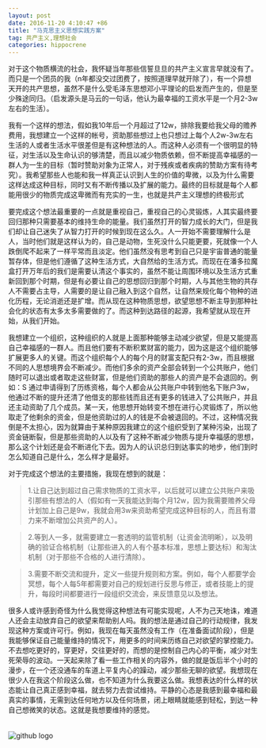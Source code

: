 ```yaml
---
layout: post
date: 2016-11-20 4:10:47 +86 
title: "马克思主义思想实践方案"
tag: 共产主义,理想社会
categories: hippocrene
---
```



对于这个物质横流的社会，我怀疑当年那些信誓旦旦的共产主义宣言早就没有了。而只是一个团员的我（n年都没交过团费了，按照道理早就开除了），有一个异想天开的共产思想，虽然不是什么受毛泽东思想邓小平理论的启发而产生的，但是至少殊途同归。（启发源头是马云的一句话，他认为最幸福的工资水平是一个月2-3w左右的生活）。

我有一个这样的想法，假如我10年后一个月超过了12w，排除我要给我父母的赡养费用，我想建立一个这样的帐号，资助那些想过上也只想过上每个人2w-3w左右生活的人或者生活水平很差但是有这种想法的人。而这种人必须有一个很明显的特征，对生活以及生命认识的够清楚，而且以减少物质依赖，但不断提高幸福感的一群人为一生的目标（暂时赞助对象为正常人，对于残疾或者疾病的赞助方案有待考究）。我希望那些人也能和我一样真正认识到人生的价值的卑微，以及为什么需要这样达成这种目标，同时又有不断传播以及扩展的能力。最终的目标就是每个人都能用很少的物质完成这卑微而有充实的一生，也就是共产主义理想的终极形式   <br />

要完成这个想法最重要的一点就是重视自己，重视自己的心灵锻炼，人其实最终要回归那种只需要基本的维持生命的能量。我们虽然打开的智力成长的大门，但是我们却让自己迷失了从智力打开的时候到现在这么久。人一开始不需要理解什么是人，当时他们就是这样认为的，自己是动物，生死没什么只能更要，死就像一个人跌倒爬不起来了一样平常而且淡定。他们虽然没有思考到自己只是宇宙普通的能量暂存体，但是他们遵循了这种生活方式，大自然给的生活方式。而现在在潘多拉魔盒打开万年后的我们是需要认清这个事实的，虽然不能让周围环境以及生活方式重新回到那个时期，但是有必要让自己的思想回归到那个时期，人与其他生物的共存人不需要占主导，人需要的是让自己融入到这个自然，让自然来规化每个物种的进化历程，无论消逝还是扩增。而从现在这种物质思想，欲望思想不断主导到那种社会化的状态有太多太多需要做的了。而这种到达路径的起源，我希望就从现在开始，从我们开始。

我想建立一个组织，这种组织的人就是上面那种能够主动减少欲望，但是又能提高自己幸福感的一群人。而且他们要有不断积累财富的能力，因为这是这个组织能够扩展更多人的关键。而这个组织每个人的每个月的财富支配只有2-3w，而且根据不同的人思想境界会不断减少。而他们多余的资产全部会转到一个公共账户，他们随时可以退出或者取走这些财富，但是他们资助的那些人的资产是不会退回的。例如：S 通过申请得到了历练资格，每个人都会从公共账户中转到他名下账户3w，他通过不断的提升还清了他借支的那些钱而且还有更多的钱进入了公共账户，并且还主动资助了几个成员。某一天，他思想开始转变不想在进行心灵锻炼了，所以他取走了他剩余的资金，但是他资助过的人的钱是不会被退回的。不过，这种情况我倒是不太担心，因为就算由于某种原因我建立的这个组织受到了某种污染，出现了资金链断裂，但是那些资助的人以及有了这种不断减少物质与提升幸福感的思想，那么这个计划还是会不断进化下去。因为人的认识总归到达事实的地步，他们到时怎么知道自己是什么，怎么样才是最好。   <br />

对于完成这个想法的主要措施，我现在想到的就是：

>1.让自己达到超过自己需求物质的工资水平，以后就可以建立公共账户来吸引那些有想法的人（假如有一天我能达到每个月12w，因为我需要赡养父母计划加上自己是9w，我就会用3w来资助希望完成这种目标的人，而且有潜力来不断增加公共资产的人）。

>2.等到人一多，就需要建立一套透明的监管机制（让资金流明晰），以及明确的验证合格机制（让那些进入的人有个基本标准，思想上要达标）和淘汰机制（对于那些不合格的人进行清除）。

>3.需要不断交流和提升，定义一些提升规则和方案。例如，每个人都要学会冥想，每个人每5年都需要对自己的规划进行反思与修正，或者技能上的提升，每段时间都要进行一段组织交流会，来反馈意见以及想法。




很多人或许感到奇怪为什么我觉得这种想法有可能实现呢，人不为己天地诛，难道人还会主动放弃自己的欲望来帮助别人吗。我的想法是通过自己的行动规律，我发现这种方案或许可行。例如，我现在每天虽然没有工作（在准备面试阶段），但是我能够保证自己能量维持的情况下，用更多的时间来历练自己对欲望的掌控能力。不去想吃更好的，穿更好，交往更好的，而想的是控制自己内心的平衡，减少对生死荣辱的波动。一天起来除了看一些工作相关的内容外，做的就是饭后半个小时的漫步，在一个还没通车的车道上平复内心的躁动，减少那些无聊的欲望。我想现在很少人在我这个阶段这么做，也不知道为什么我要这么做。我想表达的什么样的状态能让自己真正感到幸福，就去努力去尝试维持。平静的心态是我感到最幸福和最真实的事情，无需到达任何地方以及任何场景，闭上眼睛就能感到轻松，到达一种自己想微笑的状态。这就是我想要维持的感觉。




　　　　　　　　　　　　　　　　　　　　　　　　　　　　　　　　　　　　　　　　　　　　　　　　　　　　　　　　　　　　　　
　　　　　　　　　　　　　　　　　　　　　　　　　　　　　　　　　　　　　　　　　　　　　　　　　　　　　　　　　![github logo](http://ogu9js0qs.bkt.clouddn.com/github_logo.jpg)

    



	